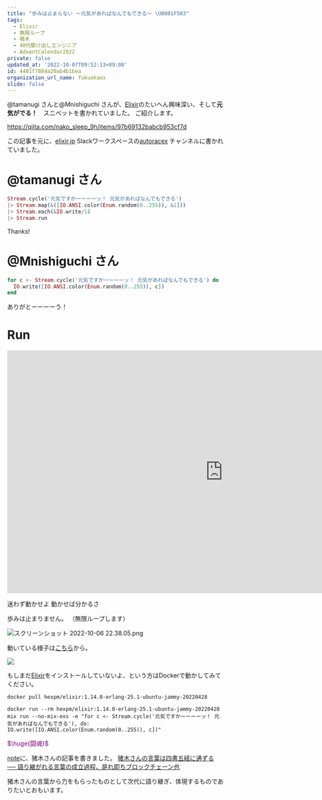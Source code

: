 ```yaml
---
title: "歩みは止まらない 〜元気があればなんでもできる〜 \U0001F503"
tags:
  - Elixir
  - 無限ループ
  - 猪木
  - 40代駆け出しエンジニア
  - AdventCalendar2022
private: false
updated_at: '2022-10-07T09:52:13+09:00'
id: 4481f7884a20ab4b1bea
organization_url_name: fukuokaex
slide: false
---
```


@tamanugi さんと@Mnishiguchi さんが、[Elixir](https://elixir-lang.org/)のたいへん興味深い、そして**元気がでる！**　スニペットを書かれていました。
ご紹介します。

https://qiita.com/nako_sleep_9h/items/97b69132babcb953cf7d

この記事を元に、[elixir.jp](https://join.slack.com/t/elixirjp/shared_invite/zt-1hp6lhosw-m3oiipGw__2AtOSAydseYg) Slackワークスペースの[autoracex](https://autoracex.connpass.com/) チャンネルに書かれていました。


# @tamanugi さん

```elixir
Stream.cycle('元気ですかーーーーッ！ 元気があればなんでもできる')
|> Stream.map(&([IO.ANSI.color(Enum.random(0..255)), &1]))
|> Stream.each(&IO.write/1)
|> Stream.run
```

Thanks!

# @Mnishiguchi さん

```elixir
for c <- Stream.cycle('元気ですかーーーーッ！ 元気があればなんでもできる') do
  IO.write([IO.ANSI.color(Enum.random(0..255)), c])
end
```

ありがとーーーーう！

# Run

<iframe width="1001" height="564" src="https://www.youtube.com/embed/6Nydpx0lL_8" title="アントニオ猪木　名言　道" frameborder="0" allow="accelerometer; autoplay; clipboard-write; encrypted-media; gyroscope; picture-in-picture" allowfullscreen></iframe>

迷わず動かせよ
動かせば分かるさ

歩みは止まりません。
（無限ループします）

![スクリーンショット 2022-10-06 22.38.05.png](https://qiita-image-store.s3.ap-northeast-1.amazonaws.com/0/131808/57f9d458-4c6c-c9d9-245b-29e4f68da7a5.png)

動いている様子は[こちら](https://media.giphy.com/media/lud2iB2KrPX4yDAwcB/giphy.gif)から。

![](https://media.giphy.com/media/lud2iB2KrPX4yDAwcB/giphy.gif)

もしまだ[Elixir](https://elixir-lang.org/)をインストールしていないよ、という方はDockerで動かしてみてください。

```
docker pull hexpm/elixir:1.14.0-erlang-25.1-ubuntu-jammy-20220428

docker run --rm hexpm/elixir:1.14.0-erlang-25.1-ubuntu-jammy-20220428 mix run --no-mix-exs -e "for c <- Stream.cycle('元気ですかーーーーッ！ 元気があればなんでもできる'), do: IO.write([IO.ANSI.color(Enum.random(0..255)), c])"
```


<font color="purple">$\huge{闘魂}$</font>

[note](https://note.com/)に、猪木さんの記事を書きました。
[猪木さんの言葉は四書五経に通ずる ── 語り継がれる言葉の成立過程、是れ即ちブロックチェーン也](https://note.com/awesomey/n/n4d8c355bc8f7)

猪木さんの言葉から力をもらったものとして次代に語り継ぎ、体現するものでありたいとおもいます。
